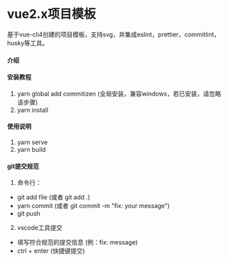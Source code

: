 # vue2.x项目模板
基于vue-cli4创建的项目模板，支持svg，并集成eslint，prettier，commitlint，husky等工具。
#### 介绍

#### 安装教程

1. yarn global add commitizen (全局安装，兼容windows，若已安装，请忽略该步骤)
2. yarn install

#### 使用说明

1. yarn serve
2. yarn build 

#### git提交规范

1. 命令行：
  - git add file (或者 git add .)
  - yarn commit (或者 git commit -m "fix: your message")
  - git push

2. vscode工具提交
  - 填写符合规范的提交信息 (例：fix: message)
  - ctrl + enter (快捷键提交)


